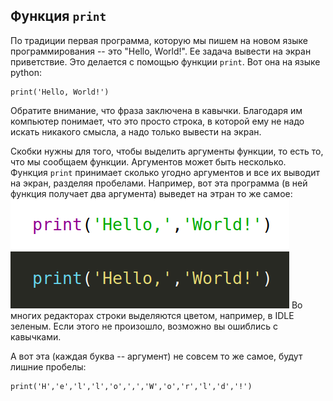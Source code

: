## Функция ```print```

По традиции первая программа, которую мы пишем на новом языке программирования -- это "Hello, World!". Ее задача вывести на экран приветствие. Это делается с помощью функции ```print```. Вот она на языке python:

    print('Hello, World!')

Обратите внимание, что фраза заключена в кавычки. Благодаря им компьютер понимает, что это просто строка, в которой ему не надо искать никакого смысла, а надо только вывести на экран. 

Скобки нужны для того, чтобы выделить аргументы функции, то есть то, что мы сообщаем функции. Аргументов может быть несколько. Функция ```print``` принимает сколько угодно аргументов и все их выводит на экран, разделяя пробелами. Например, вот эта программа (в ней функция получает два аргумента) выведет на этран то же самое:
![print('Hello,','World!')](color_styles.png "Выделение цветом")
Во многих редакторах строки выделяются цветом, например, в IDLE зеленым. Если этого не произошло, возможно вы ошиблись с кавычками.

А вот эта (каждая буква -- аргумент) не совсем то же самое, будут лишние пробелы:

    print('H','e','l','l','o',',','W','o','r','l','d','!')
